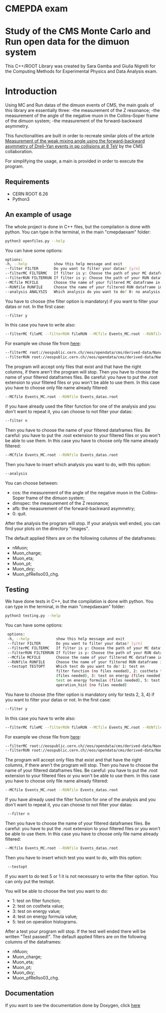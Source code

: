 # CMEPDA exam

# Study of the CMS Monte Carlo and Run open data for the dimuon system

This C++/ROOT Library was created by Sara Gamba and Giulia Nigrelli for the Computing Methods
for Experimental Physics and Data Analysis exam.

# Introduction
Using MC and Run datas of the dimuon events of CMS, the main goals of this library are essentially three:
-the measurement of the Z resonance; 
-the measurement of the angle of the negative muon in the Collins–Soper frame of the dimuon system;
-the measurement of the forward-backward asymmetry.

This functionalities are built in order to recreate similar plots of the article  
[Measurement of the weak mixing angle using the forward-backward asymmetry of Drell–Yan events in pp collisions at 8 TeV](https://arxiv.org/abs/1806.00863) 
by the CMS collaboration.

For simplifying the usage, a main is provided in order to execute the program.

## Requirements

 - CERN ROOT 6.26
 - Python3

## An example of usage

The whole project is done in C++ files, but the compilation is done with python.
You can type in the terminal, in the main "cmepdaexam" folder:
```bash
python3 openfiles.py --help
```

You can have some options:
```bash
options:
-h, --help            show this help message and exit
--filter FILTER       Do you want to filter your datas? [y/n]
--filterMC FILTERMC   If filter is y: Choose the path of your MC dataframe  
--filterRUN FILTERRUN If filter is y: Choose the path of your RUN dataframe 
--MCfile MCFILE       Choose the name of your filtered MC dataframe in datas (add .root extension)
--RUNfile RUNFILE     Choose the name of your filtered RUN dataframe in datas (add .root extension)
--analysis ANALYSIS   Which analysis do you want to do? 0: no analysis, cos: costheta histograms, dimspec: Dimuon spectrum of Z, afb: Asimmetry forward backward
```


You have to choose (the filter option is mandatory) if you want to filter your datas or not. In the first case:
```bash
--filter y
```
In this case you have to write also:
```bash
--filterMC fileMC --filterRUN fileRUN --MCfile Events_MC.root --RUNfile Events_datas.root
```
For example we chose file from [here](https://eospublichttp01.cern.ch/eos/opendata/cms/derived-data/NanoAODRun1/01-Jul-22/):
```bash
--filterMC root://eospublic.cern.ch//eos/opendata/cms/derived-data/NanoAODRun1/01-Jul-22/MonteCarlo11_Summer11LegDR_DYJetsToLL_M-50_7TeV-madgraph-pythia6-tauola_merged.root
--filterRUN root://eospublic.cern.ch//eos/opendata/cms/derived-data/NanoAODRun1/01-Jul-22/Run2012C_DoubleMuParked_merged.root
```
The program will accept only files that exist and that have the right columns, if there aren't the program will stop.
Then you have to choose the name of your filtered dataframes files.
Be careful: you have to put the .root extension to your filtered files or you won't be able to use them.
In this case you have to choose only file name already filtered:
```bash
--MCfile Events_MC.root --RUNfile Events_datas.root
```
If you have already used the filter function for one of the analysis and you don't want to
repeat it, you can choose to not filter your datas:
```bash
--filter n
```
Then you have to choose the name of your filtered dataframes files.
Be careful: you have to put the .root extension to your filtered files or you won't be able to use them.
In this case you have to choose only file name already filtered:
```bash
--MCfile Events_MC.root --RUNfile Events_datas.root
```
Then you have to insert which analysis you want to do, with this option:
```bash
--analysis 
```

You can choose between:
- cos: the measurement of the angle of the negative muon in the Collins–Soper frame of the dimuon system;
- dimspec: the measurement of the Z resonance; 
- afb: the measurement of the forward-backward asymmetry;
- 0: quit.

After the analysis the program will stop. If your analysis well ended, you can find your plots on the directory "images". 

The default applied filters are on the following columns of the dataframes:
- nMuon;
- Muon_charge;
- Muon_eta;
- Muon_pt;
- Muon_dxy;
- Muon_pfRelIso03_chg.



## Testing

We have done tests in C++, but the compilation is done with python.
You can type in the terminal, in the main "cmepdaexam" folder:
```bash
python3 testing.py --help
```

You can have some options:
```bash
 options:
 -h, --help            show this help message and exit
 --filter FILTER       Do you want to filter your datas? [y/n]
 --filterMC FILTERMC   If filter is y: Choose the path of your MC dataframe  
 --filterRUN FILTERRUN If filter is y: Choose the path of your RUN dataframe 
 --MCfile MCFILE       Choose the name of your filtered MC dataframe in datas (add .root extension)
 --RUNfile RUNFILE     Choose the name of your filtered RUN dataframe in datas (add .root extension)
 --testopt TESTOPT     Which test do you want to do? 1: test on
                       filter function (no files needed), 2: costheta test
                       (files needed), 3: test on energy (files needed), 4:
                       test on energy formulas (files needed), 5: test on
                       operation_hist (no files needed)
```


You have to choose (the filter option is mandatory only for tests 2, 3, 4) if you want to filter your datas or not. In the first case:
```bash
--filter y
```
In this case you have to write also:
```bash
--filterMC fileMC --filterRUN fileRUN --MCfile Events_MC.root --RUNfile Events_datas.root
```
For example we chose file from [here](https://eospublichttp01.cern.ch/eos/opendata/cms/derived-data/NanoAODRun1/01-Jul-22/):
```bash
--filterMC root://eospublic.cern.ch//eos/opendata/cms/derived-data/NanoAODRun1/01-Jul-22/MonteCarlo11_Summer11LegDR_DYJetsToLL_M-50_7TeV-madgraph-pythia6-tauola_merged.root
--filterRUN root://eospublic.cern.ch//eos/opendata/cms/derived-data/NanoAODRun1/01-Jul-22/Run2012C_DoubleMuParked_merged.root
```
The program will accept only files that exist and that have the right columns, if there aren't the program will stop.
Then you have to choose the name of your filtered dataframes files.
Be careful: you have to put the .root extension to your filtered files or you won't be able to use them.
In this case you have to choose only file name already filtered:
```bash
--MCfile Events_MC.root --RUNfile Events_datas.root
```
If you have already used the filter function for one of the analysis and you don't want to
repeat it, you can choose to not filter your datas:
```bash
 --filter n
```
Then you have to choose the name of your filtered dataframes files.
Be careful: you have to put the .root extension to your filtered files or you won't be able to use them.
In this case you have to choose only file name already filtered:
```bash
--MCfile Events_MC.root --RUNfile Events_datas.root
```
Then you have to insert which test you want to do, with this option:
```bash
 --testopt 
```
If you want to do test 5 or 1 it is not necessary to write the filter option. You can only put the testopt.
 
You will be able to choose the test you want to do: 
- 1: test on filter function;
- 2: test on costheta value; 
- 3: test on energy value;
- 4: test on energy formula value;
- 5: test on operation histograms.
 
After a test your program will stop. If the test well ended there will be written "Test passed!".
The default applied filters are on the following columns of the dataframes:
- nMuon;
- Muon_charge;
- Muon_eta;
- Muon_pt;
- Muon_dxy;
- Muon_pfRelIso03_chg.
 

## Documentation
If you want to see the documentation done by Doxygen, click [here](https://sgamba2.github.io/index.html)
